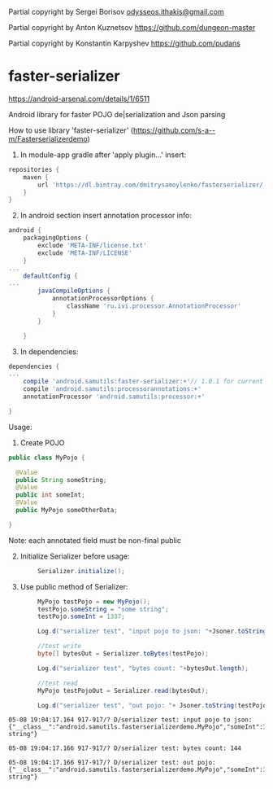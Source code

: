 Partial copyright by Sergei Borisov odysseos.ithakis@gmail.com

Partial copyright by Anton Kuznetsov https://github.com/dungeon-master

Partial copyright by Konstantin Karpyshev https://github.com/pudans

# faster-serializer

https://android-arsenal.com/details/1/6511

Android library for faster POJO de|serialization and Json parsing

How to use library 'faster-serializer' (https://github.com/s-a--m/Fasterserializerdemo)

1. In module-app gradle after 'apply plugin...' insert:

```gradle
repositories {
	maven {
		url 'https://dl.bintray.com/dmitrysamoylenko/fasterserializer/'
	}
}
```

2. In android section insert annotation processor info:
```gradle
android {
	packagingOptions {
		exclude 'META-INF/license.txt'
		exclude 'META-INF/LICENSE'
	}
...
	defaultConfig {
...
		javaCompileOptions {
			annotationProcessorOptions {
				className 'ru.ivi.processor.AnnotationProcessor'
			}
		}

	}
```
3. In dependencies:
```gradle
dependencies {
...
	compile 'android.samutils:faster-serializer:+'// 1.0.1 for current time
	compile 'android.samutils:processorannotations:+'
	annotationProcessor 'android.samutils:processor:+'

}
```

Usage:

1. Create POJO

```java
public class MyPojo {

  @Value
  public String someString;
  @Value
  public int someInt;
  @Value
  public MyPojo someOtherData;

}
```

Note: each annotated field must be non-final public

2. Initialize Serializer before usage:

```java
		Serializer.initialize();
```

3. Use public method of Serializer:

```java
		MyPojo testPojo = new MyPojo();
		testPojo.someString = "some string";
		testPojo.someInt = 1337;

		Log.d("serializer test", "input pojo to json: "+Jsoner.toString(testPojo));

		//test write
		byte[] bytesOut = Serializer.toBytes(testPojo);

		Log.d("serializer test", "bytes count: "+bytesOut.length);

		//test read
		MyPojo testPojoOut = Serializer.read(bytesOut);

		Log.d("serializer test", "out pojo: "+ Jsoner.toString(testPojoOut));
```

```log
05-08 19:04:17.164 917-917/? D/serializer test: input pojo to json: {"__class__":"android.samutils.fasterserializerdemo.MyPojo","someInt":1337,"someString":"some string"}

05-08 19:04:17.166 917-917/? D/serializer test: bytes count: 144

05-08 19:04:17.166 917-917/? D/serializer test: out pojo: {"__class__":"android.samutils.fasterserializerdemo.MyPojo","someInt":1337,"someString":"some string"}
```
